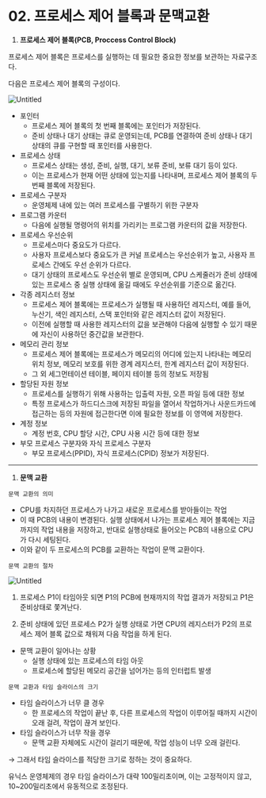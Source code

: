# 02. 프로세스 제어 블록과 문맥교환

1. **프로세스 제어 블록(PCB, Proccess Control Block)**

프로세스 제어 블록은 프로세스를 실행하는 데 필요한 중요한 정보를 보관하는 자료구조다.

다음은 프로세스 제어 블록의 구성이다.

<img src="file:///C:/Users/ganjisriver/Desktop/git_file/Computer-Science/쉽게%20배우는%20운영체제/3장%20프로세스와%20스레드/assets/3-2-1%20프로세스%20제어%20블록%20구성.png" title="" alt="Untitled" data-align="center">

- 포인터
  - 프로세스 제어 블록의 첫 번째 블록에는 포인터가 저장된다.
  - 준비 상태나 대기 상태는 큐로 운영되는데, PCB를 연결하여 준비 상태나 대기 상태의 큐를 구현할 때 포인터를 사용한다.
- 프로세스 상태
  - 프로세스 상태는 생성, 준비, 실행, 대기, 보류 준비, 보류 대기 등이 있다.
  - 이는 프로세스가 현재 어떤 상태에 있는지를 나타내며, 프로세스 제어 블록의 두 번째 블록에 저장된다.
- 프로세스 구분자
  - 운영체제 내에 있는 여러 프로세스를 구별하기 위한 구분자
- 프로그램 카운터
  - 다음에 실행될 명령어의 위치를 가리키는 프로그램 카운터의 값을 저장한다.
- 프로세스 우선순위
  - 프로세스마다 중요도가 다르다.
  - 사용자 프로세스보다 중요도가 큰 커널 프로세스는 우선순위가 높고, 사용자 프로세스 간에도 우선 순위가 다르다.
  - 대기 상태의 프로세스도 우선순위 별로 운영되며, CPU 스케줄러가 준비 상태에 있는 프로세스 중 실행 상태에 옮길 때에도 우선순위를 기준으로 옮긴다.
- 각종 레지스터 정보
  - 프로세스 제어 블록에는 프로세스가 실행될 때 사용하던 레지스터, 예를 들어, 누산기, 색인 레지스터, 스택 포인터와 같은 레지스터 값이 저장된다.
  - 이전에 실행할 때 사용한 레지스터의 값을 보관해야 다음에 실행할 수 있기 때문에 자신이 사용하던 중간값을 보관한다.
- 메모리 관리 정보
  - 프로세스 제어 블록에는 프로세스가 메모리의 어디에 있는지 나타내는 메모리 위치 정보, 메모리 보호를 위한 경계 레지스터, 한계 레지스터 값이 저장된다.
  - 그 외 세그먼테이션 테이블, 페이지 테이블 등의 정보도 저장됨
- 할당된 자원 정보
  - 프로세스를 실행하기 위해 사용하는 입출력 자원, 오픈 파일 등에 대한 정보
  - 특정 프로세스가 하드디스크에 저장된 파일을 열어서 작업하거나 사운드카드에 접근하는 등의 자원에 접근한다면 이에 필요한 정보를 이 영역에 저장한다.
- 계정 정보
  - 계정 번호, CPU 할당 시간, CPU 사용 시간 등에 대한 정보
- 부모 프로세스 구분자와 자식 프로세스 구분자
  - 부모 프로세스(PPID), 자식 프로세스(CPID) 정보가 저장된다.

---

1. **문맥 교환**

`문맥 교환의 의미`

- CPU를 차지하던 프로세스가 나가고 새로운 프로세스를 받아들이는 작업
- 이 때 PCB의 내용이 변경된다. 실행 상태에서 나가는 프로세스 제어 블록에는 지금까지의 작업 내용을 저장하고, 반대로 실행상태로 들어오는 PCB의 내용으로 CPU가 다시 세팅된다.
- 이와 같이 두 프로세스의 PCB를 교환하는 작업이 문맥 교환이다.

`문맥 교환의 절차`

<img src="file:///C:/Users/ganjisriver/Desktop/git_file/Computer-Science/쉽게%20배우는%20운영체제/3장%20프로세스와%20스레드/assets/3-2-2%20문맥%20교환의%20절차.png" title="" alt="Untitled" data-align="center">

1. 프로세스 P1이 타임아웃 되면 P1의 PCB에 현재까지의 작업 결과가 저장되고 P1은 준비상태로 쫓겨난다.

2. 준비 상태에 있던 프로세스 P2가 실행 상태로 가면 CPU의 레지스터가 P2의 프로세스 제어 블록 값으로 채워져 다음 작업을 하게 된다.
- 문맥 교환이 일어나는 상황
  - 실행 상태에 있는 프로세스의 타임 아웃
  - 프로세스에 할당된 메모리 공간을 넘어가는 등의 인터럽트 발생

`문맥 교환과 타임 슬라이스의 크기`

- 타임 슬라이스가 너무 클 경우
  - 한 프로세스의 작업이 끝난 후, 다른 프로세스의 작업이 이루어질 때까지 시간이 오래 걸려, 작업이 끊겨 보인다.
- 타임 슬라이스가 너무 작을 경우
  - 문맥 교환 자체에도 시간이 걸리기 때문에, 작업 성능이 너무 오래 걸린다.

→ 그래서 타임 슬라이스를 적당한 크기로 정하는 것이 중요하다.

유닉스 운영체제의 경우 타임 슬라이스가 대략 100밀리초이며, 이는 고정적이지 않고, 10~200밀리초에서 유동적으로 조정된다.
